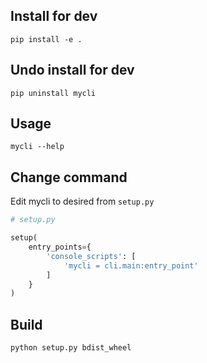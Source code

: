 ## Install for dev

```
pip install -e .
```

## Undo install for dev

```
pip uninstall mycli
```

## Usage

```
mycli --help
```

## Change command

Edit mycli to desired from `setup.py`

``` python
# setup.py

setup(
    entry_points={
        'console_scripts': [
            'mycli = cli.main:entry_point'
        ]
    }
)
```

## Build

```
python setup.py bdist_wheel
```